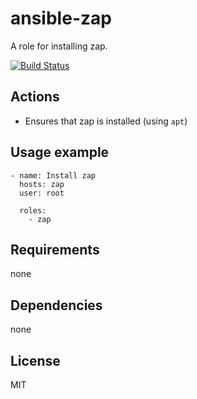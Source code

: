 ansible-zap
====================

A role for installing zap.

[![Build Status](https://api.travis-ci.org/AlbanAndrieu/ansible-zap.png?branch=master)](https://travis-ci.org/AlbanAndrieu/ansible-zap)

## Actions

- Ensures that zap is installed (using `apt`)

Usage example
------------

    - name: Install zap
      hosts: zap
      user: root
    
      roles:
        - zap      
        
Requirements
------------

none

Dependencies
------------

none

License
-------

MIT
